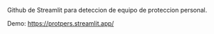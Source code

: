 Github de Streamlit para deteccion de equipo de proteccion personal.

Demo: https://protpers.streamlit.app/
